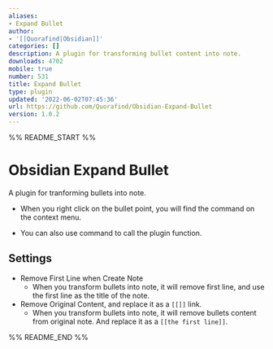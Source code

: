 ```yaml
---
aliases:
- Expand Bullet
author:
- '[[Quorafind|Obsidian]]'
categories: []
description: A plugin for transforming bullet content into note.
downloads: 4702
mobile: true
number: 531
title: Expand Bullet
type: plugin
updated: '2022-06-02T07:45:36'
url: https://github.com/Quorafind/Obsidian-Expand-Bullet
version: 1.0.2
---
```


%% README_START %%

# Obsidian Expand Bullet

A plugin for tranforming bullets into note.

- When you right click on the bullet point, you will find the command on the context menu.

- You can also use command to call the plugin function.

## Settings

- Remove First Line when Create Note
  - When you transform bullets into note, it will remove first line, and use the first line as the title of the note.
- Remove Original Content, and replace it as a `[[]]` link.
  - When you transform bullets into note, it will remove bullets content from original note. And replace it as a `[[the first line]]`.


%% README_END %%